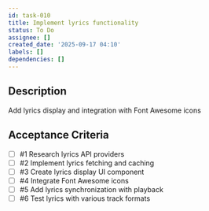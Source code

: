 ```yaml
---
id: task-010
title: Implement lyrics functionality
status: To Do
assignee: []
created_date: '2025-09-17 04:10'
labels: []
dependencies: []
---
```


## Description

Add lyrics display and integration with Font Awesome icons

## Acceptance Criteria
<!-- AC:BEGIN -->
- [ ] #1 Research lyrics API providers
- [ ] #2 Implement lyrics fetching and caching
- [ ] #3 Create lyrics display UI component
- [ ] #4 Integrate Font Awesome icons
- [ ] #5 Add lyrics synchronization with playback
- [ ] #6 Test lyrics with various track formats
<!-- AC:END -->
